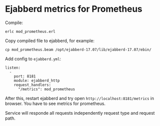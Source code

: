 # Ejabberd metrics for Prometheus

Compile:

    erlc mod_prometheus.erl

Copy compiled file to ejabberd, for example:

    cp mod_prometheus.beam /opt/ejabberd-17.07/lib/ejabberd-17.07/ebin/

Add config to `ejabberd.yml`:

    listen:
      -
        port: 8181
        module: ejabberd_http
        request_handlers:
          "/metrics": mod_prometheus

After this, restart ejabberd and try open `http://localhost:8181/metrics`
in browser. You have to see metrics for prometheus.

Service will responde all requests independently request type
and request path.
